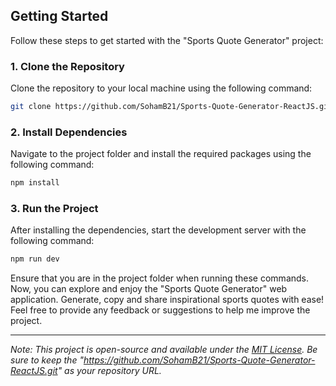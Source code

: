 ## Getting Started
Follow these steps to get started with the "Sports Quote Generator" project:

### 1. Clone the Repository
Clone the repository to your local machine using the following command:

```bash
git clone https://github.com/SohamB21/Sports-Quote-Generator-ReactJS.git
```

### 2. Install Dependencies
Navigate to the project folder and install the required packages using the following command:

```bash
npm install
```

### 3. Run the Project
After installing the dependencies, start the development server with the following command:

```bash
npm run dev
```

Ensure that you are in the project folder when running these commands.
Now, you can explore and enjoy the "Sports Quote Generator" web application. Generate, copy and share inspirational sports quotes with ease!
Feel free to provide any feedback or suggestions to help me improve the project.

---
*Note: This project is open-source and available under the [MIT License](LICENSE). 
Be sure to keep the "https://github.com/SohamB21/Sports-Quote-Generator-ReactJS.git" as your repository URL.*
